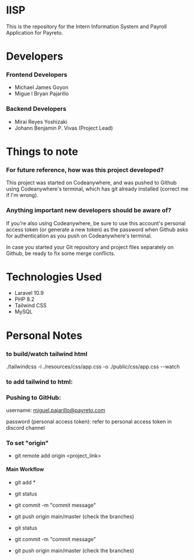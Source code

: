 # IISP

This is the repository for the Intern Information System and Payroll Application for Payreto.

# Developers
### Frontend Developers
- Michael James Goyon
- Migue l Bryan Pajarillo

### Backend Developers
- Mirai Reyes Yoshizaki
- Johann Benjamin P. Vivas (Project Lead)

# Things to note
### For future reference, how was this project developed?
This project was started on Codeanywhere, and was pushed to Github using Codeanywhere's terminal, which has git already installed (correct me if I'm wrong).

### Anything important new developers should be aware of?
If you're also using Codeanywhere, be sure to use this account's personal access token (or generate a new token) as the password when Github asks for authentication as you push on Codeanywhere's terminal.

In case you started your Git repository and project files separately on Github, be ready to fix some merge conflicts.

# Technologies Used

- Laravel 10.9
- PHP 8.2
- Tailwind CSS
- MySQL


# Personal Notes
### to build/watch tailwind html

./tailwindcss -i ./resources/css/app.css -o ./public/css/app.css --watch

### to add tailwind to html:
  <link rel="stylesheet" href="/css/app.css" >

### Pushing to GitHub:  
username: miguel.pajarillo@payreto.com

password (personal access token): 
refer to personal access token in discord channel

### To set "origin"
- git remote add origin <project_link>

#### Main Workflow
- git add *
- git status 
- git commit -m "commit message"
- git push origin main/master (check the branches)

- git status 
- git commit -m "commit message"
- git push origin main/master (check the branches)

